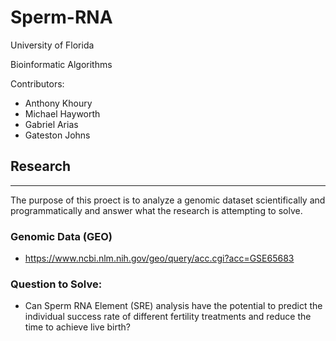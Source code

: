 # Sperm-RNA

University of Florida

Bioinformatic Algorithms

Contributors:
- Anthony Khoury
- Michael Hayworth
- Gabriel Arias
- Gateston Johns


## Research
---
The purpose of this proect is to analyze a genomic dataset scientifically and programmatically and answer what the research is attempting to solve.

### Genomic Data (GEO)
- https://www.ncbi.nlm.nih.gov/geo/query/acc.cgi?acc=GSE65683

### Question to Solve:
- Can Sperm RNA Element (SRE) analysis have the potential to predict the individual success rate of different fertility treatments and reduce the time to achieve live birth?
